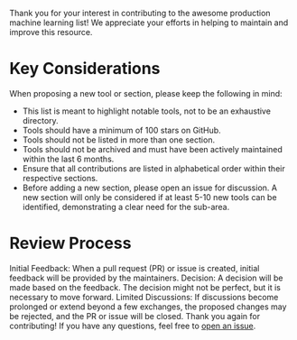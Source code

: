 Thank you for your interest in contributing to the awesome production machine learning list! We appreciate your efforts in helping to maintain and improve this resource.

# Key Considerations

When proposing a new tool or section, please keep the following in mind:

* This list is meant to highlight notable tools, not to be an exhaustive directory.
* Tools should have a minimum of 100 stars on GitHub.
* Tools should not be listed in more than one section.
* Tools should not be archived and must have been actively maintained within the last 6 months.
* Ensure that all contributions are listed in alphabetical order within their respective sections.
* Before adding a new section, please open an issue for discussion. A new section will only be considered if at least 5-10 new tools can be identified, demonstrating a clear need for the sub-area.

# Review Process

Initial Feedback: When a pull request (PR) or issue is created, initial feedback will be provided by the maintainers.
Decision: A decision will be made based on the feedback. The decision might not be perfect, but it is necessary to move forward.
Limited Discussions: If discussions become prolonged or extend beyond a few exchanges, the proposed changes may be rejected, and the PR or issue will be closed.
Thank you again for contributing! If you have any questions, feel free to [open an issue](https://github.com/EthicalML/awesome-production-machine-learning/issues/new).